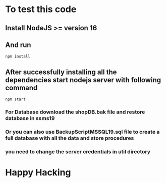 # To test this code
## Install NodeJS >= version 16

## And run 
```npm install ```
## After successfully installing all the dependencies  start nodejs server with following command
```npm start ```

### For Database download the shopDB.bak file and restore database in ssms19 
### Or you can also use BackupScriptMSSQL19.sql file to create a full database with all the data and store procedures
### you need to change the server credentials in util directory 


# Happy Hacking
